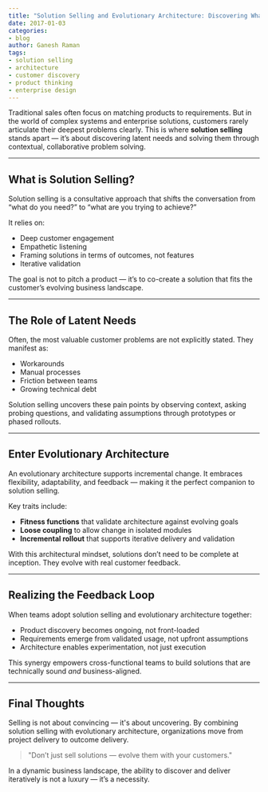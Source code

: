 ```yaml
---
title: "Solution Selling and Evolutionary Architecture: Discovering What Customers Really Need"
date: 2017-01-03
categories:
- blog
author: Ganesh Raman
tags:
- solution selling
- architecture
- customer discovery
- product thinking
- enterprise design
---
```


Traditional sales often focus on matching products to requirements. But in the world of complex systems and enterprise solutions, customers rarely articulate their deepest problems clearly. This is where **solution selling** stands apart — it’s about discovering latent needs and solving them through contextual, collaborative problem solving.

---

## What is Solution Selling?

Solution selling is a consultative approach that shifts the conversation from “what do you need?” to “what are you trying to achieve?”

It relies on:
- Deep customer engagement
- Empathetic listening
- Framing solutions in terms of outcomes, not features
- Iterative validation

The goal is not to pitch a product — it’s to co-create a solution that fits the customer’s evolving business landscape.

---

## The Role of Latent Needs

Often, the most valuable customer problems are not explicitly stated. They manifest as:
- Workarounds
- Manual processes
- Friction between teams
- Growing technical debt

Solution selling uncovers these pain points by observing context, asking probing questions, and validating assumptions through prototypes or phased rollouts.

---

## Enter Evolutionary Architecture

An evolutionary architecture supports incremental change. It embraces flexibility, adaptability, and feedback — making it the perfect companion to solution selling.

Key traits include:
- **Fitness functions** that validate architecture against evolving goals
- **Loose coupling** to allow change in isolated modules
- **Incremental rollout** that supports iterative delivery and validation

With this architectural mindset, solutions don’t need to be complete at inception. They evolve with real customer feedback.

---

## Realizing the Feedback Loop

When teams adopt solution selling and evolutionary architecture together:
- Product discovery becomes ongoing, not front-loaded
- Requirements emerge from validated usage, not upfront assumptions
- Architecture enables experimentation, not just execution

This synergy empowers cross-functional teams to build solutions that are technically sound *and* business-aligned.

---

## Final Thoughts

Selling is not about convincing — it's about uncovering. By combining solution selling with evolutionary architecture, organizations move from project delivery to outcome delivery.

> "Don’t just sell solutions — evolve them with your customers."

In a dynamic business landscape, the ability to discover and deliver iteratively is not a luxury — it’s a necessity.
